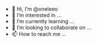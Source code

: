 - 👋 Hi, I’m @oneleeo
- 👀 I’m interested in ...
- 🌱 I’m currently learning ...
- 💞️ I’m looking to collaborate on ...
- 📫 How to reach me ...

<!---
oneleeo/oneleeo is a ✨ special ✨ repository because its `README.md` (this file) appears on your GitHub profile.
You can click the Preview link to take a look at your changes.
--->
